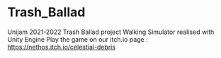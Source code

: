 # Trash_Ballad
Unijam 2021-2022 Trash Ballad project
Walking Simulator realised with Unity Engine
Play the game on our itch.io page : https://nethos.itch.io/celestial-debris
